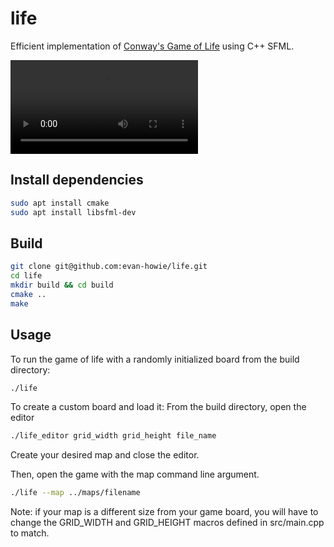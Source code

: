 # life

Efficient implementation of [Conway's Game of Life](https://en.wikipedia.org/wiki/Conway%27s_Game_of_Life) using C++ SFML.

![Glider](assets/glider-gun.mp4)

## Install dependencies
```bash
sudo apt install cmake
sudo apt install libsfml-dev
```

## Build
```bash
git clone git@github.com:evan-howie/life.git
cd life
mkdir build && cd build
cmake ..
make
```
## Usage
To run the game of life with a randomly initialized board from the build directory:
```bash
./life
```

To create a custom board and load it:
From the build directory, open the editor
```bash
./life_editor grid_width grid_height file_name
```
Create your desired map and close the editor.

Then, open the game with the map command line argument.
```bash
./life --map ../maps/filename
```
Note: if your map is a different size from your game board, you will have to change the GRID_WIDTH and GRID_HEIGHT macros defined in src/main.cpp to match.
